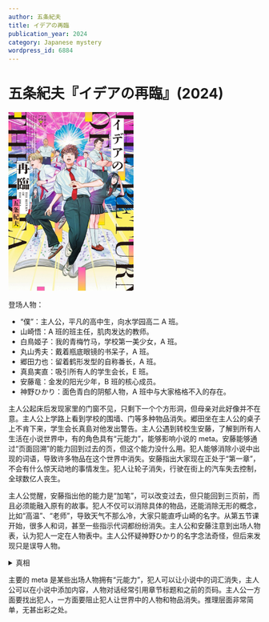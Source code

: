 ```yaml
---
author: 五条紀夫
title: イデアの再臨
publication_year: 2024
category: Japanese mystery
wordpress_id: 6884
---
```


# 五条紀夫『イデアの再臨』(2024)

<img src=images/2024_cover.jpg width=250/>

登场人物：
* “僕”：主人公，平凡的高中生，向水学园高二 A 班。
* 山崎悟：A 班的班主任，肌肉发达的教师。
* 白鳥姬子：我的青梅竹马，学校第一美少女，A 班。
* 丸山秀夫：戴着瓶底眼镜的书呆子，A 班。
* 郷田力也：留着鹤形发型的自称番长，A 班。
* 真島実直：吸引所有人的学生会长，E 班。
* 安藤竜：金发的阳光少年，B 班的核心成员。
* 神野ひかり：面色青白的阴郁人物，A 班中与大家格格不入的存在。

主人公起床后发现家里的门窗不见，只剩下一个个方形洞，但母亲对此好像并不在意。主人公上学路上看到学校的围墙、门等多种物品消失。郷田坐在主人公的桌子上不肯下来，学生会长真島对他发出警告。主人公遇到转校生安藤，了解到所有人生活在小说世界中，有的角色具有“元能力”，能够影响小说的 meta。安藤能够通过“页面回溯”的能力回到过去的页，但这个能力没什么用。犯人能够消除小说中出现的词语，导致许多物品在这个世界中消失。安藤指出大家现在正处于“第一章”，不会有什么惊天动地的事情发生。犯人让轮子消失，行驶在街上的汽车失去控制，全球数亿人丧生。

主人公觉醒，安藤指出他的能力是“加笔”，可以改变过去，但只能回到三页前，而且必须能融入原有的故事。犯人不仅可以消除具体的物品，还能消除无形的概念，比如“高温”、“老师”，导致天气不那么冷，大家只能直呼山崎的名字。从第五节课开始，很多人和词，甚至一些指示代词都纷纷消失。主人公和安藤注意到出场人物表，认为犯人一定在人物表中。主人公怀疑神野ひかり的名字念法奇怪，但后来发现只是误导人物。

<details><summary>真相</summary>
犯人没有删除“僕”，是因为他也用“僕”自称。人物表中除了主人公只有真島用“僕”自称，他就是犯人。真島试图使用能力让安藤竜消失，但因“安藤”是假名没能得逞。真島想得到学生名册，让所有人消失。主人公和安藤把真島逼到屋顶，真島查出安藤的真名 Andrew，令其消失。主人公的名字是イデア（Idea），他在第一章之前加了一段独白，使得小说结局确定为幸福结局。真島让世界消失，但因为小说题目为《イデア再临》，导致世界重启。真島了解到自己没有胜算，决定不再使用自己的能力。
</details>

主要的 meta 是某些出场人物拥有“元能力”，犯人可以让小说中的词汇消失，主人公可以在小说中添加内容，人物对话经常引用章节标题和之前的页码。主人公一方面要找出犯人，一方面要阻止犯人让世界中的人物和物品消失。推理层面非常简单，无甚出彩之处。